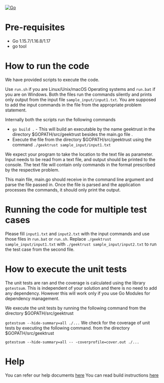 [![Go](https://github.com/govindamurali/geektrust/actions/workflows/go.yml/badge.svg)](https://github.com/govindamurali/geektrust/actions/workflows/go.yml)

# Pre-requisites
* Go 1.15.7/1.16.8/1.17
* go tool

# How to run the code

We have provided scripts to execute the code. 

Use `run.sh` if you are Linux/Unix/macOS Operating systems and `run.bat` if you are on Windows.  Both the files run the commands silently and prints only output from the input file `sample_input/input1.txt`. You are supposed to add the input commands in the file from the appropriate problem statement. 

Internally both the scripts run the following commands 

 * `go build .` - This will build an executable by the name geektrust in the directory $GOPATH/src/geektrust besides the main.go file .
 * Execute the file from the directory $GOPATH/src/geektrust using the command
`./geektrust sample_input/input1.txt`

We expect your program to take the location to the text file as parameter. Input needs to be read from a text file, and output should be printed to the console. The text file will contain only commands in the format prescribed by the respective problem.

This main file, main.go should receive in the command line argument and parse the file passed in. Once the file is parsed and the application processes the commands, it should only print the output.

 # Running the code for multiple test cases

 Please fill `input1.txt` and `input2.txt` with the input commands and use those files in `run.bat` or `run.sh`. Replace `./geektrust sample_input/input1.txt` with `./geektrust sample_input/input2.txt` to run the test case from the second file. 

 # How to execute the unit tests

 The unit tests are ran and the coverage is calculated using the library `gotestsum`. This is independent of your solution and there is no need to add any dependency. However this will work only if you use Go Modules for dependency management.

We execute the unit tests by running the following command from the directory $GOPATH/src/geektrust

`gotestsum --hide-summary=all ./...`
We check for the coverage of unit tests by executing the following command. from the directory $GOPATH/src/geektrust

`gotestsum --hide-summary=all -- -coverprofile=cover.out ./...`

# Help

You can refer our help documents [here](https://help.geektrust.com)
You can read build instructions [here](https://github.com/geektrust/coding-problem-artefacts/tree/master/Go)
